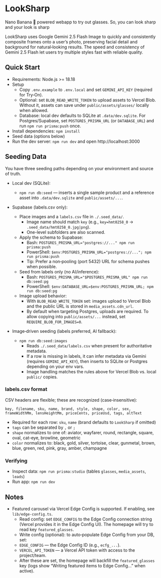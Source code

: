 # LookSharp
Nano Banana 🍌 powered webapp to try out glasses. So, you can look sharp and your look is sharp

LookSharp uses Google Gemini 2.5 Flash Image to quickly and consistently composite frames onto a user’s photo, preserving facial detail and background for natural‑looking results. The speed and consistency of Gemini 2.5 Flash let users try multiple styles fast with reliable quality.

## Quick Start

- Requirements: Node.js >= 18.18
- Setup
  - Copy `.env.example` to `.env.local` and set `GEMINI_API_KEY` (required for Try‑On).
  - Optional: set `BLOB_READ_WRITE_TOKEN` to upload assets to Vercel Blob. Without it, assets can save under `public/assets/glasses/` locally when allowed.
  - Database: local dev defaults to SQLite at `.data/dev.sqlite`. For Postgres/Supabase, set `POSTGRES_PRISMA_URL` (or `DATABASE_URL`) and run `npm run prisma:push` once.
- Install dependencies: `npm install`
- Seed data (options below)
- Run the dev server: `npm run dev` and open http://localhost:3000

## Seeding Data

You have three seeding paths depending on your environment and source of truth.

- Local dev (SQLite):
  - `npm run db:seed` — inserts a single sample product and a reference asset into `.data/dev.sqlite` and `public/assets/...`.

- Supabase (labels.csv only):
  - Place images and a `labels.csv` file in `./.seed_data/`.
    - Image name should match `key` (e.g., `key=hmt0258_0` → `.seed_data/hmt0258_0.jpg|png`).
    - One-level subfolders are also scanned.
  - Apply the schema to Supabase:
    - Bash: `POSTGRES_PRISMA_URL="postgres://..." npm run prisma:push`
    - PowerShell: `$env:POSTGRES_PRISMA_URL="postgres://..."; npm run prisma:push`
    - Tip: Prefer a non‑pooling (port 5432) URL for schema pushes when possible.
  - Seed from labels only (no AI/inference):
    - Bash: `POSTGRES_PRISMA_URL="$POSTGRES_PRISMA_URL" npm run db:seed:pg`
    - PowerShell: `$env:DATABASE_URL=$env:POSTGRES_PRISMA_URL; npm run db:seed:pg`
  - Image upload behavior:
    - With `BLOB_READ_WRITE_TOKEN` set: images upload to Vercel Blob and the public URL is stored in `media_assets.cdn_url`.
    - By default when targeting Postgres, uploads are required. To allow copying into `public/assets/...` instead, set `REQUIRE_BLOB_FOR_IMAGES=0`.

- Image‑driven seeding (labels preferred, AI fallback):
  - `npm run db:seed:images`
    - Reads `./.seed_data/labels.csv` when present for authoritative metadata.
    - If a row is missing in labels, it can infer metadata via Gemini (requires `GEMINI_API_KEY`), then inserts to SQLite or Postgres depending on your env vars.
    - Image handling matches the rules above for Vercel Blob vs. local `public/` copies.

### labels.csv format

CSV headers are flexible; these are recognized (case‑insensitive):

`key, filename, sku, name, brand, style, shape, color, sex, frameWidthMm, lensHeightMm, priceCents, priceUsd, tags, altText`

- Required for each row: `sku`, `name` (brand defaults to `LookSharp` if omitted)
- `tags` can be separated by `,` or `;`
- `shape` normalizes to one of: aviator, wayfarer, round, rectangle, square, oval, cat-eye, browline, geometric
- `color` normalizes to: black, gold, silver, tortoise, clear, gunmetal, brown, blue, green, red, pink, gray, amber, champagne

### Verifying

- Inspect data: `npm run prisma:studio` (tables `glasses`, `media_assets`, `leads`)
- Run app: `npm run dev`

## Notes

- Featured carousel via Vercel Edge Config is supported. If enabling, see `lib/edge-config.ts`.
  - Read config: set `EDGE_CONFIG` to the Edge Config connection string (Vercel provides it in the Edge Config UI). The homepage will try to read key `featured_glasses`.
  - Write config (optional): to auto‑populate Edge Config from your DB, set:
  - `EDGE_CONFIG` — the Edge Config ID (e.g., `ecfg_...`).
  - `VERCEL_API_TOKEN` — a Vercel API token with access to the project/team.
  - After these are set, the homepage will backfill the `featured_glasses` key (logs show “Writing featured items to Edge Config…” when active).
